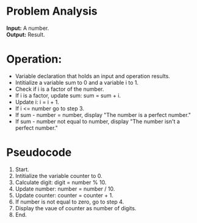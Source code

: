 # Problem Analysis   
**Input:** A number.  
**Output:** Result.

# Operation:   
- Variable declaration that holds an input and operation results.
- Intitialize a variable sum to 0 and a variable i to 1.
- Check if i is a factor of the number.
- If i is a factor, update sum: sum = sum + i.
- Update i: i = i + 1.
- If i <= number go to step 3.
- If sum - number = number, display "The number is a perfect number."
- If sum - number not equal to number, display "The number isn't a perfect number."
  
  
# Pseudocode   
1. Start.
2. Intitialize the variable counter to 0.
3. Calculate digit: digit = number % 10.
4. Update number: number = number / 10.
5. Update counter: counter = counter + 1.
6. If number is not equal to zero, go to step 4.
7. Display the vaue of counter as number of digits.
8. End.
 
